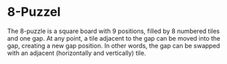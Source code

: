 # 8-Puzzel
The 8-puzzle is a square board with 9 positions, filled by 8 numbered tiles and one gap. At any point, a tile adjacent to the gap can be moved into the gap, creating a new gap position. In other words, the gap can be swapped with an adjacent (horizontally and vertically) tile.
